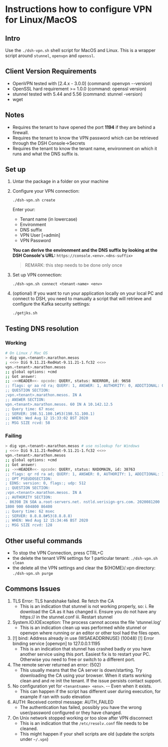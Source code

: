 # Instructions how to configure VPN for Linux/MacOS

## Intro

Use the `./dsh-vpn.sh` shell script for MacOS and Linux. This is a wrapper script around `stunnel`, `openvpn` and `openssl`.

## Client Version Requirements

- OpenVPN tested with [2.4.x - 3.0.0] (command: openvpn --version)
- OpenSSL hard requirement >= 1.0.0 (command: openssl version)
- stunnel tested with 5.44 and 5.56 (command: stunnel -version)
- wget

## Notes

- Requires the tenant to have opened the port **1194** if they are behind a firewall.
- Requires the tenant to know the VPN password which can be retrieved through the DSH Console->Secrets
- Requires the tenant to know the tenant name, environment on which it runs and what the DNS suffix is.

## Set up

1. Untar the package in a folder on your machine
2. Configure your VPN connection:

   `./dsh-vpn.sh create`

   Enter your:
   - Tenant name (in lowercase)
   - Environment
   - DNS suffix
   - VPN User [=admin]
   - VPN Password

   **You can derive the environment and the DNS suffix by looking at the DSH Console's URL:** `https://console.<env>.<dns-suffix>`
   >REMARK: this step needs to be done only once

4. Set up VPN connection:

   `./dsh-vpn.sh connect <tenant-name> <env>`
5. (optional) If you want to run your application locally on your local PC and connect to DSH, you need to manually a script that will retrieve and configure the Kafka security settings:

   `./getjks.sh`

## Testing DNS resolution

### Working

```sh
# On Linux / Mac OS
> dig vpn.<tenant>.marathon.mesos
; <<>> DiG 9.11.21-RedHat-9.11.21-1.fc32 <<>>
vpn.<tenant>.marathon.mesos
;; global options: +cmd
;; Got answer:
;; ->>HEADER<<- opcode: QUERY, status: NOERROR, id: 9658
;; flags: qr aa rd ra; QUERY: 1, ANSWER: 1, AUTHORITY: 0, ADDITIONAL: 0
;; QUESTION SECTION:
;vpn.<tenant>.marathon.mesos. IN A
;; ANSWER SECTION:
vpn.<tenant>.marathon.mesos. 60 IN A 10.142.12.5
;; Query time: 67 msec
;; SERVER: 198.51.100.1#53(198.51.100.1)
;; WHEN: Wed Aug 12 15:33:02 BST 2020
;; MSG SIZE rcvd: 58
```


### Failing

```sh
> dig vpn.<tenant>.marathon.mesos # use nslookup for Windows
; <<>> DiG 9.11.21-RedHat-9.11.21-1.fc32 <<>>
vpn.<tenant>.marathon.mesos
;; global options: +cmd
;; Got answer:
;; ->>HEADER<<- opcode: QUERY, status: NXDOMAIN, id: 38763
;; flags: qr rd ra ad; QUERY: 1, ANSWER: 0, AUTHORITY: 1, ADDITIONAL: 1
;; OPT PSEUDOSECTION:
; EDNS: version: 0, flags:; udp: 512
;; QUESTION SECTION:
;vpn.<tenant>.marathon.mesos. IN A
;; AUTHORITY SECTION:
. 86398 IN SOA a.root-servers.net. nstld.verisign-grs.com. 2020081200
1800 900 604800 86400
;; Query time: 62 msec
;; SERVER: 8.8.8.8#53(8.8.8.8)
;; WHEN: Wed Aug 12 15:34:46 BST 2020
;; MSG SIZE rcvd: 128
```

## Other useful commands

- To stop the VPN Connection, press CTRL+C
- the delete the tenant VPN settings for 1 particular tenant:
`./dsh-vpn.sh clean`
- the delete all the VPN settings and clear the ${HOME}/.vpn directory:
`./dsh-vpn.sh purge`

## Commons Issues

1. TLS Error: TLS handshake failed. Re fetch the CA
    - This is an indication that stunnel is not working properly, so:
        i. Re download the CA as it has changed
        ii. Ensure you do not have any https:// in the stunnel.conf
        iii. Restart stunnel
2. System.IO.IOException: The process cannot access the file 'stunnel.log'
   - This is an indication clean up was performed while stunnel or openvpn where running or an editor or other tool had the files open.
3. [!] bind: Address already in use (WSAEADDRINUSE) (10048) [!] Error binding service [openvpn] to 127.0.0.1:1195
   - This is an indication that stunnel has crashed badly or you have another service using this port. Easiest fix is to restart your PC. Otherwise you need to free or switch to a different port.
4. The remote server returned an error: (502)
   - This usually means that the CA server is down/starting. Try downloading the CA using your browser. When it starts working clean and and re init the tenant. If the issue persists contact support.
5. No configuration yet for `<tenantname> <env>`. -- Even when it exists.
   - This can happen if the script has different user during execution, for example if ran with sudo elevation
6. AUTH: Received control message: AUTH_FAILED
   - The authentication has failed, possibly you have the wrong user/password configured or they have changed.
7. On Unix network stopped working or too slow after VPN disconnect
    - This is an indication that the `/etc/resolv.conf` file needs to be cleaned.
    - This might happen if your shell scripts are old (update the scripts under `~/.vpn`)
